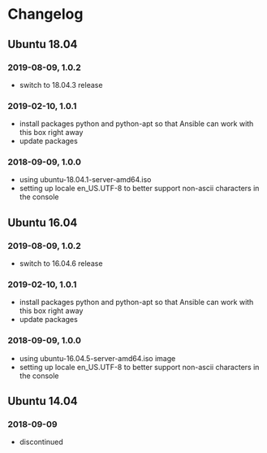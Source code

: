 # Changelog

## Ubuntu 18.04

### 2019-08-09, 1.0.2

- switch to 18.04.3 release

### 2019-02-10, 1.0.1

- install packages python and python-apt so that Ansible can work with this box right away
- update packages

### 2018-09-09, 1.0.0

- using ubuntu-18.04.1-server-amd64.iso
- setting up locale en_US.UTF-8 to better support non-ascii characters in the console

## Ubuntu 16.04

### 2019-08-09, 1.0.2

- switch to 16.04.6 release

### 2019-02-10, 1.0.1

- install packages python and python-apt so that Ansible can work with this box right away
- update packages

### 2018-09-09, 1.0.0

- using ubuntu-16.04.5-server-amd64.iso image
- setting up locale en_US.UTF-8 to better support non-ascii characters in the console

## Ubuntu 14.04

### 2018-09-09

- discontinued
